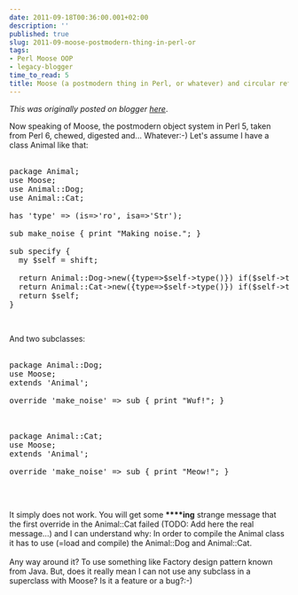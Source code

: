 ```yaml
---
date: 2011-09-18T00:36:00.001+02:00
description: ''
published: true
slug: 2011-09-moose-postmodern-thing-in-perl-or
tags:
- Perl Moose OOP
- legacy-blogger
time_to_read: 5
title: Moose (a postmodern thing in Perl, or whatever) and circular reference+inheritence
---
```


*This was originally posted on blogger [here](https://snarkybrill.blogspot.com/2011/09/moose-postmodern-thing-in-perl-or.html)*.

Now speaking of Moose, the postmodern object system in Perl 5, taken from Perl 6, chewed, digested and... Whatever:-) Let's assume I have a class Animal like that:<br />
<br />
<pre>package Animal;
use Moose;
use Animal::Dog;
use Animal::Cat;

has 'type' =&gt; (is=&gt;'ro', isa=&gt;'Str');

sub make_noise { print "Making noise."; }

sub specify {
  my $self = shift;

  return Animal::Dog-&gt;new({type=&gt;$self-&gt;type()}) if($self-&gt;type() eq 'dog');
  return Animal::Cat-&gt;new({type=&gt;$self-&gt;type()}) if($self-&gt;type() eq 'cat');
  return $self;
}
</pre><br />
And two subclasses:<br />
<br />
<pre>package Animal::Dog;
use Moose;
extends 'Animal';

override 'make_noise' =&gt; sub { print "Wuf!"; }



package Animal::Cat;
use Moose;
extends 'Animal';

override 'make_noise' =&gt; sub { print "Meow!"; }

</pre><br />
It simply does not work. You will get some <b>****ing</b> strange message that the first override in the Animal::Cat failed (TODO: Add here the real message...) and I can understand why: In order to compile the Animal class it has to use (=load and compile) the Animal::Dog and Animal::Cat.<br />
<br />
Any way around it? To use something like Factory design pattern known from Java. But, does it really mean I can not use any subclass in a superclass with Moose? Is it a feature or a bug?:-)